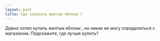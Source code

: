 ```yaml
---
layout: post 
title: Где заказать желтые яблоки ? 
--- 
```

Давно хотел купить желтые яблоки , но никак не могу определиться с магазином. Подскажите, где лучше купить?